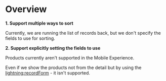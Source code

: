 # Overview

**1. Support multiple ways to sort**

Currently, we are running the list of records back, but we don't specify the fields to use for sorting.

**2. Support explicitly setting the fields to use**

Products currently aren't supported in the Mobile Experience.

Even if we show the products not from the detail but by using the [lightning:recordForm](https://developer.salesforce.com/docs/component-library/bundle/lightning:recordForm/documentation) - it isn't supported.

